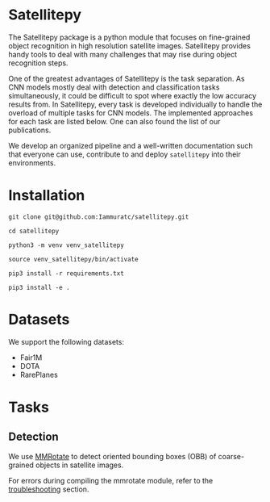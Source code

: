 # Satellitepy
The Satellitepy package is a python module that focuses on fine-grained object recognition in high resolution satellite images. Satellitepy provides handy tools to deal with many challenges that may rise during object recognition steps. 

One of the greatest advantages of Satellitepy is the task separation. As CNN models mostly deal with detection and classification tasks simultaneously, it could be difficult to spot where exactly the low accuracy results from. In Satellitepy, every task is developed individually to handle the overload of multiple tasks for CNN models. The implemented approaches for each task are listed below. One can also found the list of our publications.

We develop an organized pipeline and a well-written documentation such that everyone can use, contribute to and deploy `satellitepy` into their environments.

# Installation

`git clone git@github.com:Iammuratc/satellitepy.git`

`cd satellitepy` 

`python3 -m venv venv_satellitepy`

`source venv_satellitepy/bin/activate`

`pip3 install -r requirements.txt`

`pip3 install -e .`


# Datasets
We support the following datasets:

- Fair1M
- DOTA
- RarePlanes

# Tasks
## Detection
We use [MMRotate](https://github.com/open-mmlab/mmrotate) to detect oriented bounding boxes (OBB) of coarse-grained objects in satellite images. 

For errors during compiling the mmrotate module, refer to the [troubleshooting](docs/troubleshooting_mmrotate.md) section.

